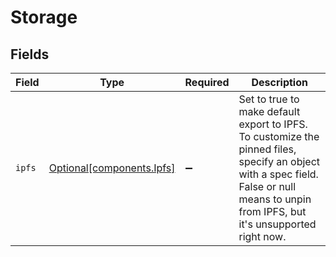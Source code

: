 # Storage


## Fields

| Field                                                                                                                                                                                    | Type                                                                                                                                                                                     | Required                                                                                                                                                                                 | Description                                                                                                                                                                              |
| ---------------------------------------------------------------------------------------------------------------------------------------------------------------------------------------- | ---------------------------------------------------------------------------------------------------------------------------------------------------------------------------------------- | ---------------------------------------------------------------------------------------------------------------------------------------------------------------------------------------- | ---------------------------------------------------------------------------------------------------------------------------------------------------------------------------------------- |
| `ipfs`                                                                                                                                                                                   | [Optional[components.Ipfs]](../../models/components/ipfs.md)                                                                                                                             | :heavy_minus_sign:                                                                                                                                                                       | Set to true to make default export to IPFS. To customize the<br/>pinned files, specify an object with a spec field. False or null<br/>means to unpin from IPFS, but it's unsupported right now.<br/> |